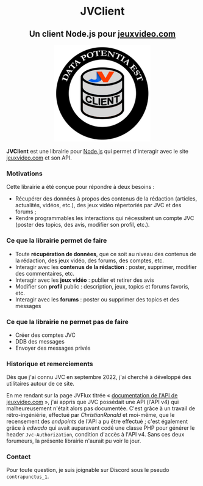 <div>
    <h1 align="center">JVClient</h1>
    <h2 align="center">Un client Node.js pour <a href="https://www.jeuxvideo.com">jeuxvideo.com</a></h2>
    <p align="center">
        <img src="../static/icon-512x512.png" width="50%"></img>
    </p>
</div>

**JVClient** est une librairie pour [Node.js](https://nodejs.org/en) qui permet d'interagir avec le site [jeuxvideo.com](https://www.jeuxvideo.com) et son API.

### Motivations
Cette librairie a été conçue pour répondre à deux besoins :
- Récupérer des données à propos des contenus de la rédaction (articles, actualités, vidéos, etc.), des jeux vidéo répertoriés par JVC et des forums ;
- Rendre programmables les interactions qui nécessitent un compte JVC (poster des topics, des avis, modifier son profil, etc.).

### Ce que la librairie permet de faire
- Toute **récupération de données**, que ce soit au niveau des contenus de la rédaction, des jeux vidéo, des forums, des comptes, etc.
- Interagir avec les **contenus de la rédaction** : poster, supprimer, modifier des commentaires, etc.
- Interagir avec les **jeux vidéo** : publier et retirer des avis
- Modifier son **profil** public : description, jeux, topics et forums favoris, etc.
- Interagir avec les **forums** : poster ou supprimer des topics et des messages

### Ce que la librairie ne permet pas de faire
- Créer des comptes JVC
- DDB des messages
- Envoyer des messages privés

### Historique et remerciements

Dès que j'ai connu JVC en septembre 2022, j'ai cherché à développé des utilitaires autour de ce site.

En me rendant sur la page JVFlux titrée « [documentation de l'API de jeuxvideo.com](https://jvflux.fr/Documentation_de_l%27API_Jeuxvideo.com) », j'ai appris que JVC possédait une API (l'API v4) qui malheureusement n'était alors pas documentée. C'est grâce à un travail de rétro-ingéniérie, effectué par *ChristianRonald* et moi-même, que le recensement des *endpoints* de l'API a pu être effectué ; c'est également grâce à *edwado* qui avait auparavant codé une classe PHP pour générer le header `Jvc-Authorization`, condition d'accès à l'API v4. Sans ces deux forumeurs, la présente librairie n'aurait pu voir le jour.

### Contact
Pour toute question, je suis joignable sur Discord sous le pseudo `contrapunctus_1`.

<style>
    .tsd-page-title {
        display: none;
    }
</style>